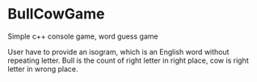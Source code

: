 # BullCowGame
Simple c++ console game, word guess game 

User have to provide an isogram, which is an English word without repeating letter.
Bull is the count of right letter in right place, cow is right letter in wrong place.
